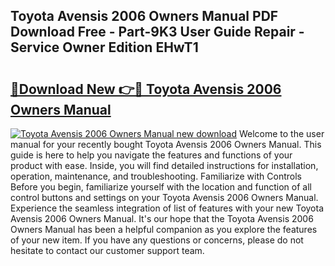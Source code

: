 ## Toyota Avensis 2006 Owners Manual PDF Download Free - Part-9K3 User Guide Repair - Service Owner Edition EHwT1

# <h2><a href="http://bc9834.oget.top/?id=Toyota+Avensis+2006+Owners+Manual">🔗Download New 👉🔴 Toyota Avensis 2006 Owners Manual</a></h2>

[![Toyota Avensis 2006 Owners Manual new download](https://i.imgur.com/5g1atiW.png)](http://bc9834.oget.top/?id=Toyota+Avensis+2006+Owners+Manual)
Welcome to the user manual for your recently bought Toyota Avensis 2006 Owners Manual. This guide is here to help you navigate the features and functions of your product with ease. Inside, you will find detailed instructions for installation, operation, maintenance, and troubleshooting. Familiarize with Controls Before you begin, familiarize yourself with the location and function of all control buttons and settings on your Toyota Avensis 2006 Owners Manual. Experience the seamless integration of list of features with your new Toyota Avensis 2006 Owners Manual. It's our hope that the Toyota Avensis 2006 Owners Manual has been a helpful companion as you explore the features of your new item. If you have any questions or concerns, please do not hesitate to contact our customer support team.
